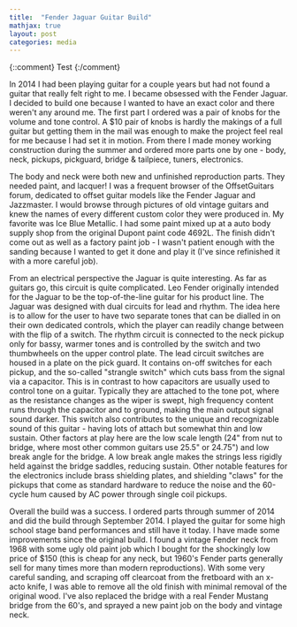 ```yaml
---
title:  "Fender Jaguar Guitar Build"
mathjax: true
layout: post
categories: media
---
```


{::comment}
Test
{:/comment}

In 2014 I had been playing guitar for a couple years but had not found a guitar that really felt right to me. I became obsessed with the Fender Jaguar. I decided to build one because I wanted to have an exact color and there weren't any around me.
The first part I ordered was a pair of knobs for the volume and tone control. A $10 pair of knobs is hardly the makings of a full guitar but getting them in the mail was enough to make the project feel real for me because I had set it in motion. From there I made money working construction during the summer and ordered more parts one by one - body, neck, pickups, pickguard, bridge & tailpiece, tuners, electronics.

The body and neck were both new and unfinished reproduction parts. They needed paint, and lacquer! I was a frequent browser of the OffsetGuitars forum, dedicated to offset guitar models like the Fender Jaguar and Jazzmaster. I would browse through pictures of old vintage guitars and knew the names of every different custom color they were produced in. My favorite was Ice Blue Metallic. I had some paint mixed up at a auto body supply shop from the original Dupont paint code 4692L. The finish didn't come out as well as a factory paint job - I wasn't patient enough with the sanding because I wanted to get it done and play it (I've since refinished it with a more careful job).

From an electrical perspective the Jaguar is quite interesting. As far as guitars go, this circuit is quite complicated. Leo Fender originally intended for the Jaguar to be the top-of-the-line guitar for his product line. The Jaguar was designed with dual circuits for lead and rhythm. The idea here is to allow for the user to have two separate tones that can be dialled in on their own dedicated controls, which the player can readily change between with the flip of a switch. The rhythm circuit is connected to the neck pickup only for bassy, warmer tones and is controlled by the switch and two thumbwheels on the upper control plate. The lead circuit switches are housed in a plate on the pick guard. It contains on-off switches for each pickup, and the so-called "strangle switch" which cuts bass from the signal via a capacitor. This is in contrast to how capacitors are usually used to control tone on a guitar. Typically they are attached to the tone pot, where as the resistance changes as the wiper is swept, high frequency content runs through the capacitor and to ground, making the main output signal sound darker. This switch also contributes to the unique and recognizable sound of this guitar - having lots of attach but somewhat thin and low sustain. Other factors at play here are the low scale length (24" from nut to bridge, where most other common guitars use 25.5" or 24.75") and low break angle for the bridge. A low break angle makes the strings less rigidly held against the bridge saddles, reducing sustain. Other notable features for the electronics include brass shielding plates, and shielding "claws" for the pickups that come as standard hardware to reduce the noise and the 60-cycle hum caused by AC power through single coil pickups.

Overall the build was a success. I ordered parts through summer of 2014 and did the build through September 2014. I played the guitar for some high school stage band performances and still have it today. I have made some improvements since the original build. I found a vintage Fender neck from 1968 with some ugly old paint job which I bought for the shockingly low price of $150 (this is cheap for any neck, but 1960's Fender parts generally sell for many times more than modern reproductions). With some very careful sanding, and scraping off clearcoat from the fretboard with an x-acto knife, I was able to remove all the old finish with minimal removal of the original wood. I've also replaced the bridge with a real Fender Mustang bridge from the 60's, and sprayed a new paint job on the body and vintage neck.








